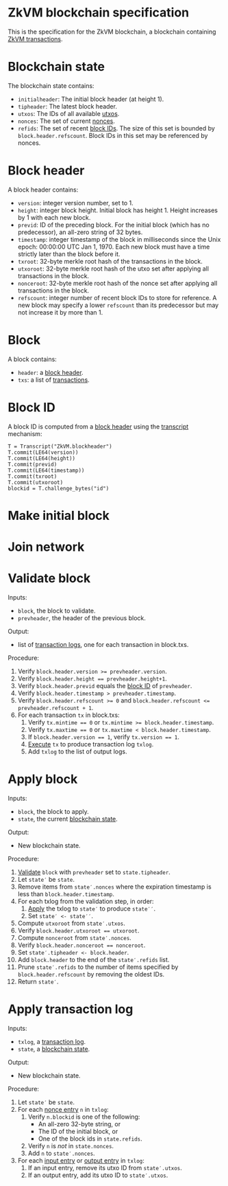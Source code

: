 # ZkVM blockchain specification

This is the specification for the ZkVM blockchain,
a blockchain containing [ZkVM transactions](zkvm-spec.md).

# Blockchain state

The blockchain state contains:

- `initialheader`: The initial block header (at height 1).
- `tipheader`: The latest block header.
- `utxos`: The IDs of all available [utxos](zkvm-spec.md#utxo).
- `nonces`: The set of current [nonces](#nonce).
- `refids`: The set of recent [block IDs](#block-id).
  The size of this set is bounded by `block.header.refscount`.
  Block IDs in this set may be referenced by nonces.

# Block header

A block header contains:

- `version`: integer version number, set to 1.
- `height`: integer block height. Initial block has height 1. Height increases by 1 with each new block.
- `previd`: ID of the preceding block. For the initial block (which has no predecessor), an all-zero string of 32 bytes.
- `timestamp`: integer timestamp of the block in milliseconds since the Unix epoch: 00:00:00 UTC Jan 1, 1970.
  Each new block must have a time strictly later than the block before it.
- `txroot`: 32-byte merkle root hash of the transactions in the block.
- `utxoroot`: 32-byte merkle root hash of the utxo set after applying all transactions in the block.
- `nonceroot`: 32-byte merkle root hash of the nonce set after applying all transactions in the block.
- `refscount`: integer number of recent block IDs to store for reference.
  A new block may specify a lower `refscount` than its predecessor but may not increase it by more than 1.

# Block

A block contains:

- `header`: a [block header](#block-header).
- `txs`: a list of [transactions](zkvm-spec.md#transaction).

# Block ID

A block ID is computed from a [block header](#block-header) using the [transcript](zkvm-spec.md#transcript) mechanism:

```
T = Transcript("ZkVM.blockheader")
T.commit(LE64(version))
T.commit(LE64(height))
T.commit(previd)
T.commit(LE64(timestamp))
T.commit(txroot)
T.commit(utxoroot)
blockid = T.challenge_bytes("id")
```

# Make initial block

# Join network

# Validate block

Inputs:
- `block`, the block to validate.
- `prevheader`, the header of the previous block.

Output:
- list of [transaction logs](zkvm-spec.md#transaction-log),
  one for each transaction in block.txs.

Procedure:
1. Verify `block.header.version >= prevheader.version`.
2. Verify `block.header.height == prevheader.height+1`.
3. Verify `block.header.previd` equals the [block ID](#block-id) of `prevheader`.
4. Verify `block.header.timestamp > prevheader.timestamp`.
5. Verify `block.header.refscount >= 0` and `block.header.refscount <= prevheader.refscount + 1`.
5. For each transaction `tx` in block.txs:
   1. Verify `tx.mintime == 0` or `tx.mintime >= block.header.timestamp`.
   2. Verify `tx.maxtime == 0` or `tx.maxtime < block.header.timestamp`.
   3. If `block.header.version == 1`, verify `tx.version == 1`.
   4. [Execute](zkvm-spec.md#vm-execution) `tx` to produce transaction log `txlog`.
   5. Add `txlog` to the list of output logs.

# Apply block

Inputs:
- `block`, the block to apply.
- `state`, the current [blockchain state](#blockchain-state).

Output:
- New blockchain state.

Procedure:
1. [Validate](#validate-block) `block` with `prevheader` set to `state.tipheader`.
2. Let `state′` be `state`.
3. Remove items from `state′.nonces` where the expiration timestamp is less than `block.header.timestamp`.
4. For each txlog from the validation step, in order:
   1. [Apply](#apply-transaction-log) the txlog to `state′` to produce `state′′`.
   2. Set `state′ <- state′′`.
5. Compute `utxoroot` from `state′.utxos`.
6. Verify `block.header.utxoroot == utxoroot`.
7. Compute `nonceroot` from `state′.nonces`.
8. Verify `block.header.nonceroot == nonceroot`.
9. Set `state′.tipheader <- block.header`.
10. Add `block.header` to the end of the `state′.refids` list.
11. Prune `state′.refids` to the number of items specified by `block.header.refscount` by removing the oldest IDs.
12. Return `state′`.

# Apply transaction log

Inputs:
- `txlog`, a [transaction log](zkvm-spec.md#transaction-log).
- `state`, a [blockchain state](#blockchain-state).

Output:
- New blockchain state.

Procedure:
1. Let `state′` be `state`.
2. For each [nonce entry](zkvm-spec.md#nonce-entry) `n` in `txlog`:
   1. Verify `n.blockid` is one of the following:
      - An all-zero 32-byte string, or
      - The ID of the initial block, or
      - One of the block ids in `state.refids`.
   2. Verify `n` is _not_ in `state.nonces`.
   3. Add `n` to `state′.nonces`.
3. For each [input entry](zkvm-spec.md#input-entry) or [output entry](zkvm-spec.md#output-entry) in `txlog`:
   1. If an input entry, remove its utxo ID from `state′.utxos`.
   2. If an output entry, add its utxo ID to `state′.utxos`.
